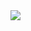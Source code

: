 <img src="https://capsule-render.vercel.app/api?type=venom&color=auto&height=300&section=header&text=Welcome%20to%20Minyeop%20Lee%20github&fontSize=90" />
